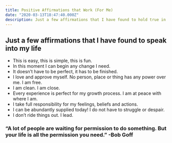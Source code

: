 ```yaml
---
title: Positive Affirmations that Work (For Me)
date: "2020-03-13T18:47:40.000Z"
description: Just a few affirmations that I have found to hold true in my life
---
```


## Just a few affirmations that I have found to speak into my life

- This is easy, this is simple, this is fun.
- In this moment I can begin any change I need.
- It doesn’t have to be perfect, it has to be finished.
- I love and approve myself. No person, place or thing has any power over me. I am free.
- I am clean. I am close.
- Every experience is perfect for my growth process. I am at peace with where I am.
- I take full responsibility for my feelings, beliefs and actions.
- I can be abundantly supplied today! I do not have to struggle or despair.
- I don’t ride things out. I lead.

### “A lot of people are waiting for permission to do something. But your life is all the permission you need.” -Bob Goff
